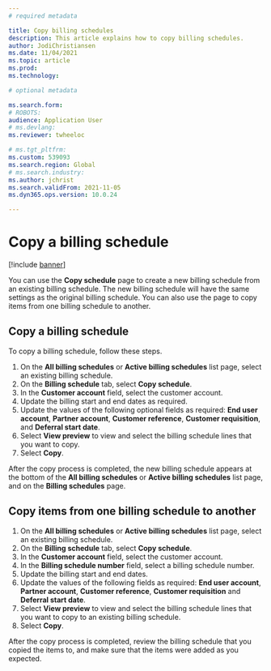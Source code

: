 ```yaml
---
# required metadata

title: Copy billing schedules
description: This article explains how to copy billing schedules.
author: JodiChristiansen
ms.date: 11/04/2021
ms.topic: article
ms.prod: 
ms.technology: 

# optional metadata

ms.search.form:  
# ROBOTS: 
audience: Application User
# ms.devlang: 
ms.reviewer: twheeloc

# ms.tgt_pltfrm: 
ms.custom: 539093
ms.search.region: Global
# ms.search.industry: 
ms.author: jchrist
ms.search.validFrom: 2021-11-05
ms.dyn365.ops.version: 10.0.24

---
```


# Copy a billing schedule

[!include [banner](../includes/banner.md)]

You can use the **Copy schedule** page to create a new billing schedule from an existing billing schedule. The new billing schedule will have the same settings as the original billing schedule. You can also use the page to copy items from one billing schedule to another.

## Copy a billing schedule

To copy a billing schedule, follow these steps.

1. On the **All billing schedules** or **Active billing schedules** list page, select an existing billing schedule.
2. On the **Billing schedule** tab, select **Copy schedule**.
3. In the **Customer account** field, select the customer account.
4. Update the billing start and end dates as required.
5. Update the values of the following optional fields as required: **End user account**, **Partner account**, **Customer reference**, **Customer requisition**, and **Deferral start date**.
6. Select **View preview** to view and select the billing schedule lines that you want to copy.
7. Select **Copy**.

After the copy process is completed, the new billing schedule appears at the bottom of the **All billing schedules** or **Active billing schedules** list page, and on the **Billing schedules** page.

## Copy items from one billing schedule to another

1. On the **All billing schedules** or **Active billing schedules** list page, select an existing billing schedule.
2. On the **Billing schedule** tab, select **Copy schedule**.
3. In the **Customer account** field, select the customer account.
4. In the **Billing schedule number** field, select a billing schedule number.
4. Update the billing start and end dates.
5. Update the values of the following fields as required: **End user account**, **Partner account**, **Customer reference**, **Customer requisition** and **Deferral start date**.
6. Select **View preview** to view and select the billing schedule lines that you want to copy to an existing billing schedule.
7. Select **Copy**.

After the copy process is completed, review the billing schedule that you copied the items to, and make sure that the items were added as you expected.

<!--## Additional resources-->
